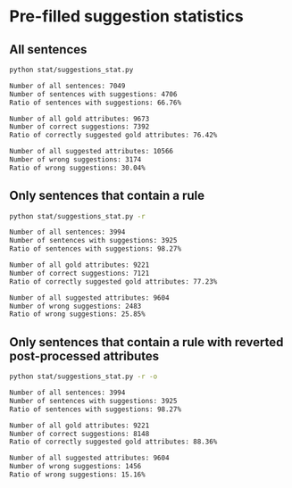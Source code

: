 # Pre-filled suggestion statistics

## All sentences

```bash
python stat/suggestions_stat.py

Number of all sentences: 7049
Number of sentences with suggestions: 4706
Ratio of sentences with suggestions: 66.76%

Number of all gold attributes: 9673
Number of correct suggestions: 7392
Ratio of correctly suggested gold attributes: 76.42%

Number of all suggested attributes: 10566
Number of wrong suggestions: 3174
Ratio of wrong suggestions: 30.04%
```

## Only sentences that contain a rule

```bash
python stat/suggestions_stat.py -r

Number of all sentences: 3994
Number of sentences with suggestions: 3925
Ratio of sentences with suggestions: 98.27%

Number of all gold attributes: 9221
Number of correct suggestions: 7121
Ratio of correctly suggested gold attributes: 77.23%

Number of all suggested attributes: 9604
Number of wrong suggestions: 2483
Ratio of wrong suggestions: 25.85%
```

## Only sentences that contain a rule with reverted post-processed attributes

```bash
python stat/suggestions_stat.py -r -o

Number of all sentences: 3994
Number of sentences with suggestions: 3925
Ratio of sentences with suggestions: 98.27%

Number of all gold attributes: 9221
Number of correct suggestions: 8148
Ratio of correctly suggested gold attributes: 88.36%

Number of all suggested attributes: 9604
Number of wrong suggestions: 1456
Ratio of wrong suggestions: 15.16%
```
